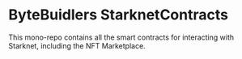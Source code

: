 # ByteBuidlers StarknetContracts
This mono-repo contains all the smart contracts for interacting with Starknet, including the NFT Marketplace.
